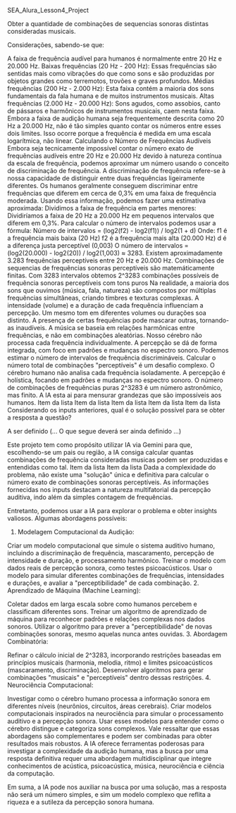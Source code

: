 SEA_Alura_Lesson4_Project

Obter a quantidade de combinações de sequencias sonoras distintas consideradas musicais.

Considerações, sabendo-se que:

A faixa de frequência audível para humanos é normalmente entre 20 Hz e 20.000 Hz.
Baixas frequências (20 Hz - 200 Hz): Essas frequências são sentidas mais como vibrações do que como sons e são produzidas por objetos grandes como terremotos, trovões e graves profundos.
Médias frequências (200 Hz - 2.000 Hz): Esta faixa contém a maioria dos sons fundamentais da fala humana e de muitos instrumentos musicais.
Altas frequências (2.000 Hz - 20.000 Hz): Sons agudos, como assobios, canto de pássaros e harmônicos de instrumentos musicais, caem nesta faixa.
Embora a faixa de audição humana seja frequentemente descrita como 20 Hz a 20.000 Hz, não é tão simples quanto contar os números entre esses dois limites. Isso ocorre porque a frequência é medida em uma escala logarítmica, não linear.
Calculando o Número de Frequências Audíveis Embora seja tecnicamente impossível contar o número exato de frequências audíveis entre 20 Hz e 20.000 Hz devido à natureza contínua da escala de frequência, podemos aproximar um número usando o conceito de discriminação de frequência.
A discriminação de frequência refere-se à nossa capacidade de distinguir entre duas frequências ligeiramente diferentes. Os humanos geralmente conseguem discriminar entre frequências que diferem em cerca de 0,3% em uma faixa de frequência moderada.
Usando essa informação, podemos fazer uma estimativa aproximada: Dividimos a faixa de frequência em partes menores: Dividiríamos a faixa de 20 Hz a 20.000 Hz em pequenos intervalos que diferem em 0,3%. Para calcular o número de intervalos podemos usar a fórmula: Número de intervalos = (log2(f2) - log2(f1)) / log2(1 + d) Onde: f1 é a frequência mais baixa (20 Hz) f2 é a frequência mais alta (20.000 Hz) d é a diferença justa perceptível (0,003) O número de intervalos = (log2(20.000) - log2(20)) / log2(1,003) ≈ 3283. Existem aproximadamente 3.283 frequências perceptíveis entre 20 Hz e 20.000 Hz.
Combinações de sequencias de frequências sonoras perceptíveis são matemáticamente finitas.
Com 3283 intervalos obtemos 2^3283 combinações possíveis de frequência sonoras perceptíveis com tons puros
Na realidade, a maioria dos sons que ouvimos (música, fala, natureza) são compostos por múltiplas frequências simultâneas, criando timbres e texturas complexas.
A intensidade (volume) e a duração de cada frequência influenciam a percepção. Um mesmo tom em diferentes volumes ou durações soa distinto.
A presença de certas frequências pode mascarar outras, tornando-as inaudíveis.
A música se baseia em relações harmônicas entre frequências, e não em combinações aleatórias.
Nosso cérebro não processa cada frequência individualmente. A percepção se dá de forma integrada, com foco em padrões e mudanças no espectro sonoro.
Podemos estimar o número de intervalos de frequência discrimináveis. Calcular o número total de combinações "perceptíveis" é um desafio complexo.
O cérebro humano não analisa cada frequência isoladamente. A percepção é holística, focando em padrões e mudanças no espectro sonoro.
O número de combinações de frequências puras 2^3283 é um número astronômico, mas finito.
A IA esta ai para mensurar grandezas que são impossíveis aos humanos.
Item da lista
Item da lista
Item da lista
Item da lista
Item da lista
Considerando os inputs anteriores, qual é o solução possível para se obter a resposta a questão?

A ser definido (... O que segue deverá ser ainda definido ...)

Este projeto tem como propósito utilizar IA via Gemini para que, escolhendo-se um pais ou região, a IA consiga calcular quantas combinações de frequência consideradas musicas podem ser produzidas e entendidas como tal.
Item da lista
Item da lista
Dada a complexidade do problema, não existe uma "solução" única e definitiva para calcular o número exato de combinações sonoras perceptíveis. As informações fornecidas nos inputs destacam a natureza multifatorial da percepção auditiva, indo além da simples contagem de frequências.

Entretanto, podemos usar a IA para explorar o problema e obter insights valiosos. Algumas abordagens possíveis:

1. Modelagem Computacional da Audição:

Criar um modelo computacional que simule o sistema auditivo humano, incluindo a discriminação de frequência, mascaramento, percepção de intensidade e duração, e processamento harmônico.
Treinar o modelo com dados reais de percepção sonora, como testes psicoacústicos.
Usar o modelo para simular diferentes combinações de frequências, intensidades e durações, e avaliar a "perceptibilidade" de cada combinação.
2. Aprendizado de Máquina (Machine Learning):

Coletar dados em larga escala sobre como humanos percebem e classificam diferentes sons.
Treinar um algoritmo de aprendizado de máquina para reconhecer padrões e relações complexas nos dados sonoros.
Utilizar o algoritmo para prever a "perceptibilidade" de novas combinações sonoras, mesmo aquelas nunca antes ouvidas.
3. Abordagem Combinatória:

Refinar o cálculo inicial de 2^3283, incorporando restrições baseadas em princípios musicais (harmonia, melodia, ritmo) e limites psicoacústicos (mascaramento, discriminação).
Desenvolver algoritmos para gerar combinações "musicais" e "perceptíveis" dentro dessas restrições.
4. Neurociência Computacional:

Investigar como o cérebro humano processa a informação sonora em diferentes níveis (neurônios, circuitos, áreas cerebrais).
Criar modelos computacionais inspirados na neurociência para simular o processamento auditivo e a percepção sonora.
Usar esses modelos para entender como o cérebro distingue e categoriza sons complexos.
Vale ressaltar que essas abordagens são complementares e podem ser combinadas para obter resultados mais robustos. A IA oferece ferramentas poderosas para investigar a complexidade da audição humana, mas a busca por uma resposta definitiva requer uma abordagem multidisciplinar que integre conhecimentos de acústica, psicoacústica, música, neurociência e ciência da computação.

Em suma, a IA pode nos auxiliar na busca por uma solução, mas a resposta não será um número simples, e sim um modelo complexo que reflita a riqueza e a sutileza da percepção sonora humana.
